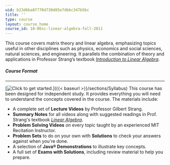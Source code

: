 ```yaml
---
uid: b23d6ba8f770d730d85e7dbbc347b5bc
title: ''
type: course
layout: course_home
course_id: 18-06sc-linear-algebra-fall-2011
---
```

This course covers matrix theory and linear algebra, emphasizing topics useful in other disciplines such as physics, economics and social sciences, natural sciences, and engineering. It parallels the combination of theory and applications in Professor Strang’s textbook [_Introduction to Linear Algebra_](http://math.mit.edu/~gs/linearalgebra/).
##### Course Format

* * *

[![Click to get started.](/images/button_start.png)]({{< baseurl >}}/sections/Syllabus) This course has been designed for independent study. It provides everything you will need to understand the concepts covered in the course. The materials include:

*   A complete set of **Lecture Videos** by Professor Gilbert Strang.
*   **Summary Notes** for all videos along with suggested readings in Prof. Strang's textbook _[Linear Algebra](http://math.mit.edu/~gs/linearalgebra/)_.
*   **Problem Solving Videos** on every topic taught by an experienced MIT Recitation Instructor.
*   **Problem Sets** to do on your own with **Solutions** to check your answers against when you're done.
*   A selection of **Java® Demonstrations** to illustrate key concepts.
*   A full set of **Exams with Solutions**, including review material to help you prepare.